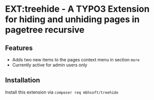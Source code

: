 
# EXT:treehide - A TYPO3 Extension for hiding and unhiding pages in pagetree recursive

## Features
- Adds two new items to the pages context menu in section `more`
- Currently active for admin users only

## Installation

Install this extension via `composer req mbhsoft/treehide`
